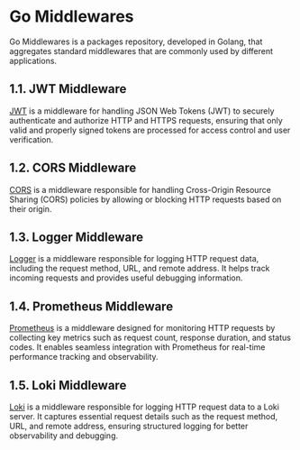 # Go Middlewares

Go Middlewares is a packages repository, developed in Golang, that aggregates standard middlewares
that are commonly used by different applications.

## 1.1. JWT Middleware

[JWT](pkg/jwt) is a middleware for handling JSON Web Tokens (JWT) to securely authenticate and authorize
HTTP and HTTPS requests, ensuring that only valid and properly signed tokens are processed for
access control and user verification.

## 1.2. CORS Middleware

[CORS](pkg/cors) is a middleware responsible for handling Cross-Origin Resource Sharing (CORS) policies
by allowing or blocking HTTP requests based on their origin.

## 1.3. Logger Middleware

[Logger](pkg/logger) is a middleware responsible for logging HTTP request data, including the request method,
URL, and remote address. It helps track incoming requests and provides useful debugging information.

## 1.4. Prometheus Middleware

[Prometheus](pkg/prometheus) is a middleware designed for monitoring HTTP requests by collecting key metrics
such as request count, response duration, and status codes.
It enables seamless integration with Prometheus for real-time performance tracking and observability.

## 1.5. Loki Middleware

[Loki](pkg/loki) is a middleware responsible for logging HTTP request data to a Loki server.
It captures essential request details such as the request method, URL, and remote address, ensuring structured
logging for better observability and debugging.
